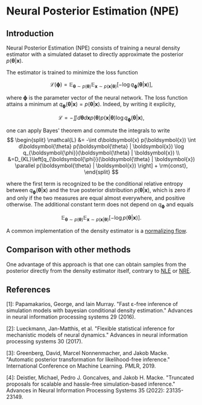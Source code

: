 # Neural Posterior Estimation (NPE)

## Introduction

Neural Posterior Estimation (NPE) consists of training a neural density estimator with a simulated dataset to directly approximate the posterior $p(\boldsymbol{\theta} | \boldsymbol{x})$.

The estimator is trained to minimize the loss function

$$
    \mathcal{L}(\boldsymbol{\phi}) = \mathbb{E}_{\boldsymbol{\theta} \sim p(\boldsymbol{\theta})} \mathbb{E}_{\boldsymbol{x} \sim p(\boldsymbol{x} | \boldsymbol{\theta})} \left[-\log q_{\boldsymbol{\phi}} (\boldsymbol{\theta} | \boldsymbol{x}) \right],
$$

where $\boldsymbol{\phi}$ is the parameter vector of the neural network. The loss function attains a minimum at $q_{\boldsymbol{\phi}} (\boldsymbol{\theta} | \boldsymbol{x}) = p(\boldsymbol{\theta} | \boldsymbol{x})$. Indeed, by writing it explicity,

$$
    \mathcal{L} = -\iint d\boldsymbol{\theta} d\boldsymbol{x}  p(\boldsymbol{\theta}) p(\boldsymbol{x} | \boldsymbol{\theta}) \log q_{\boldsymbol{\phi}}(\boldsymbol{\theta} | \boldsymbol{x}),
$$

one can apply Bayes' theorem and commute the integrals to write
$$
\begin{split}
    \mathcal{L} &= -\int d\boldsymbol{x} p(\boldsymbol{x}) \int d\boldsymbol{\theta} p(\boldsymbol{\theta} | \boldsymbol{x}) \log q_{\boldsymbol{\phi}}(\boldsymbol{\theta} | \boldsymbol{x}) \\
    &=D_{KL}\left[q_{\boldsymbol{\phi}}(\boldsymbol{\theta} | \boldsymbol{x}) \parallel p(\boldsymbol{\theta} | \boldsymbol{x}) \right] + \rm{const},
\end{split}
$$

where the first term is recognized to be the conditional relative entropy between $q_{\boldsymbol{\phi}}(\boldsymbol{\theta} | \boldsymbol{x})$ and the true posterior distribution $p(\boldsymbol{\theta} | \boldsymbol{x})$, which is zero if and only if the two measures are equal almost everywhere, and positive otherwise. The additional constant term does not depend on  $q_{\boldsymbol{\phi}}$ and equals

$$
    \mathbb{E}_{\boldsymbol{\theta} \sim p(\boldsymbol{\theta})} \mathbb{E}_{\boldsymbol{x} \sim p(\boldsymbol{x} | \boldsymbol{\theta})} \left[-\log p(\boldsymbol{\theta} | \boldsymbol{x}) \right].
$$

A common implementation of the density estimator is a [normalizing flow](./nflow.md).

## Comparison with other methods

One advantage of this approach is that one can obtain samples from the posterior directly from the density estimator itself, contrary to [NLE](./nle.md) or [NRE](./nre.md).

## References

[1]: Papamakarios, George, and Iain Murray. "Fast ε-free inference of simulation models with bayesian conditional density estimation." Advances in neural information processing systems 29 (2016).

[2]: Lueckmann, Jan-Matthis, et al. "Flexible statistical inference for mechanistic models of neural dynamics." Advances in neural information processing systems 30 (2017).

[3]: Greenberg, David, Marcel Nonnenmacher, and Jakob Macke. "Automatic posterior transformation for likelihood-free inference." International Conference on Machine Learning. PMLR, 2019.

[4]: Deistler, Michael, Pedro J. Goncalves, and Jakob H. Macke. "Truncated proposals for scalable and hassle-free simulation-based inference." Advances in Neural Information Processing Systems 35 (2022): 23135-23149.
